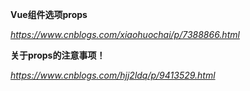 **Vue组件选项props**

*https://www.cnblogs.com/xiaohuochai/p/7388866.html*



**关于props的注意事项！**

*https://www.cnblogs.com/hjj2ldq/p/9413529.html*


